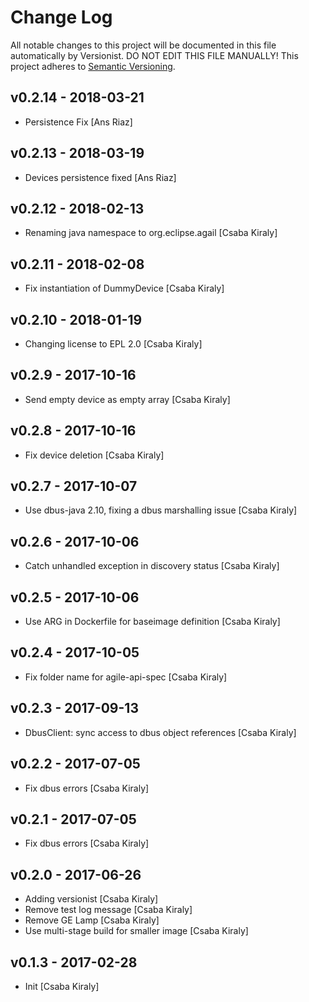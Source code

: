 # Change Log

All notable changes to this project will be documented in this file
automatically by Versionist. DO NOT EDIT THIS FILE MANUALLY!
This project adheres to [Semantic Versioning](http://semver.org/).

## v0.2.14 - 2018-03-21

* Persistence Fix [Ans Riaz]

## v0.2.13 - 2018-03-19

* Devices persistence fixed [Ans Riaz]

## v0.2.12 - 2018-02-13

* Renaming java namespace to org.eclipse.agail [Csaba Kiraly]

## v0.2.11 - 2018-02-08

* Fix instantiation of DummyDevice [Csaba Kiraly]

## v0.2.10 - 2018-01-19

* Changing license to EPL 2.0 [Csaba Kiraly]

## v0.2.9 - 2017-10-16

* Send empty device as empty array [Csaba Kiraly]

## v0.2.8 - 2017-10-16

* Fix device deletion [Csaba Kiraly]

## v0.2.7 - 2017-10-07

* Use dbus-java 2.10, fixing a dbus marshalling issue [Csaba Kiraly]

## v0.2.6 - 2017-10-06

* Catch unhandled exception in discovery status [Csaba Kiraly]

## v0.2.5 - 2017-10-06

* Use ARG in Dockerfile for baseimage definition [Csaba Kiraly]

## v0.2.4 - 2017-10-05

* Fix folder name for agile-api-spec [Csaba Kiraly]

## v0.2.3 - 2017-09-13

* DbusClient: sync access to dbus object references [Csaba Kiraly]

## v0.2.2 - 2017-07-05

* Fix dbus errors [Csaba Kiraly]

## v0.2.1 - 2017-07-05

* Fix dbus errors [Csaba Kiraly]

## v0.2.0 - 2017-06-26

* Adding versionist [Csaba Kiraly]
* Remove test log message [Csaba Kiraly]
* Remove GE Lamp [Csaba Kiraly]
* Use multi-stage build for smaller image [Csaba Kiraly]

## v0.1.3 - 2017-02-28

* Init [Csaba Kiraly]
